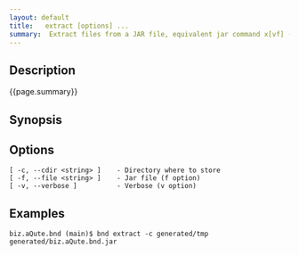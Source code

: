 ```yaml
---
layout: default
title:   extract [options] ... 
summary:  Extract files from a JAR file, equivalent jar command x[vf] (syntax supported)
---
```


## Description

{{page.summary}}

## Synopsis

## Options

    [ -c, --cdir <string> ]    - Directory where to store
    [ -f, --file <string> ]    - Jar file (f option)
    [ -v, --verbose ]          - Verbose (v option)

## Examples

    biz.aQute.bnd (main)$ bnd extract -c generated/tmp generated/biz.aQute.bnd.jar 

